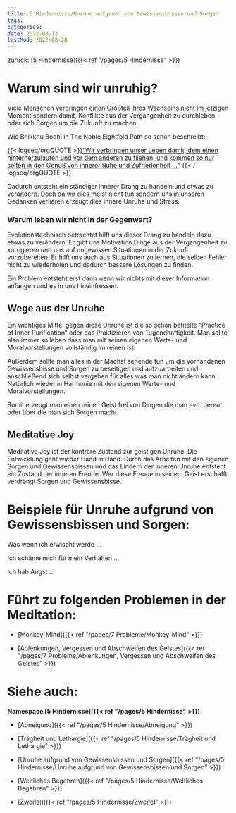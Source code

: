 ```yaml
---
title: 5 Hindernisse/Unruhe aufgrund von Gewissensbissen und Sorgen
tags:
categories:
date: 2022-08-13
lastMod: 2022-08-28
---
```

zurück: [5 Hindernisse]({{< ref "/pages/5 Hindernisse" >}})



# Warum sind wir unruhig?

Viele Menschen verbringen einen Großteil ihres Wachseins nicht im jetzigen Moment sondern damit, Konflikte aus der Vergangenheit zu durchleben oder sich Sorgen um die Zukunft zu machen.

Wie Bhikkhu Bodhi in The Noble Eightfold Path so schön beschreibt:

{{< logseq/orgQUOTE >}}[“Wir verbringen unser Leben damit, dem einen hinterherzulaufen und vor dem anderen zu fliehen, und kommen so nur selten in den Genuß von innerer Ruhe und Zufriedenheit ...“](6304a8a9-f92f-46a1-b38f-cf3b958b195d)
{{< / logseq/orgQUOTE >}}

Dadurch entsteht ein ständiger innerer Drang zu handeln und etwas zu verändern. Doch da wir dies meist nicht tun sondern uns in unseren Gedanken verlieren erzeugt dies innere Unruhe und Stress.



### Warum leben wir nicht in der Gegenwart?

Evolutionstechnisch betrachtet hilft uns dieser Drang zu handeln dazu etwas zu verändern. Er gibt uns Motivation Dinge aus der Vergangenheit zu korrigieren und uns auf ungewissen Situationen in der Zukunft vorzubereiten. Er hilft uns auch aus Situationen zu lernen, die selben Fehler nicht zu wiederholen und dadurch bessere Lösungen zu finden.

Ein Problem entsteht erst dann wenn wir nichts mit dieser Information anfangen und es in uns hineinfressen.



## Wege aus der Unruhe

Ein wichtiges Mittel gegen diese Unruhe ist die so schön betitelte “Practice of Inner Purification“ oder das Praktizieren von Tugendhaftigkeit. Man sollte also immer so leben dass man mit seinen eigenen Werte- und Moralvorstellungen vollständig im reinen ist.

Außerdem sollte man alles in der Machst sehende tun um die vorhandenen Gewissensbisse und Sorgen zu beseitigen und aufzuarbeiten und anschließend sich selbst vergeben für alles was man nicht ändern kann. Natürlich wieder in Harmonie mit den eigenen Werte- und Moralvorstellungen.

Somit erzeugt man einen reinen Geist frei von Dingen die man evtl. bereut oder über die man sich Sorgen macht.



## Meditative Joy

Meditative Joy ist der konträre Zustand zur geistigen Unruhe. Die Entwicklung geht wieder Hand in Hand. Durch das Arbeiten mit den eigenen Sorgen und Gewissensbissen und das Lindern der inneren Unruhe entsteht ein Zustand der inneren Freude. Wer diese Freude in seinem Geist erschafft verdrängt Sorgen und Gewissensbisse.



# Beispiele für Unruhe aufgrund von Gewissensbissen und Sorgen:

Was wenn ich erwischt werde ...

Ich schäme mich für mein Verhalten ...

Ich hab Angst ...



# Führt zu folgenden Problemen in der Meditation:

  + [Monkey-Mind]({{< ref "/pages/7 Probleme/Monkey-Mind" >}})

  + [Ablenkungen, Vergessen und Abschweifen des Geistes]({{< ref "/pages/7 Probleme/Ablenkungen, Vergessen und Abschweifen des Geistes" >}})



# Siehe auch:

**Namespace [5 Hindernisse]({{< ref "/pages/5 Hindernisse" >}})**

  + [Abneigung]({{< ref "/pages/5 Hindernisse/Abneigung" >}})

  + [Trägheit und Lethargie]({{< ref "/pages/5 Hindernisse/Trägheit und Lethargie" >}})

  + [Unruhe aufgrund von Gewissensbissen und Sorgen]({{< ref "/pages/5 Hindernisse/Unruhe aufgrund von Gewissensbissen und Sorgen" >}})

  + [Weltliches Begehren]({{< ref "/pages/5 Hindernisse/Weltliches Begehren" >}})

  + [Zweifel]({{< ref "/pages/5 Hindernisse/Zweifel" >}})


